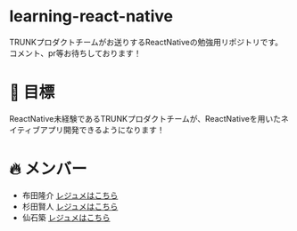 # learning-react-native
TRUNKプロダクトチームがお送りするReactNativeの勉強用リポジトリです。コメント、pr等お待ちしております！

# :rocket: 目標
ReactNative未経験であるTRUNKプロダクトチームが、ReactNativeを用いたネイティブアプリ開発できるようになります！

# :fire: メンバー

- 布田隆介 [レジュメはこちら](https://trunk.fm/resumes/206168176)
- 杉田賢人 [レジュメはこちら](https://trunk.fm/resumes/362026446)
- 仙石築 [レジュメはこちら](https://trunk.fm/resumes/2549197)
